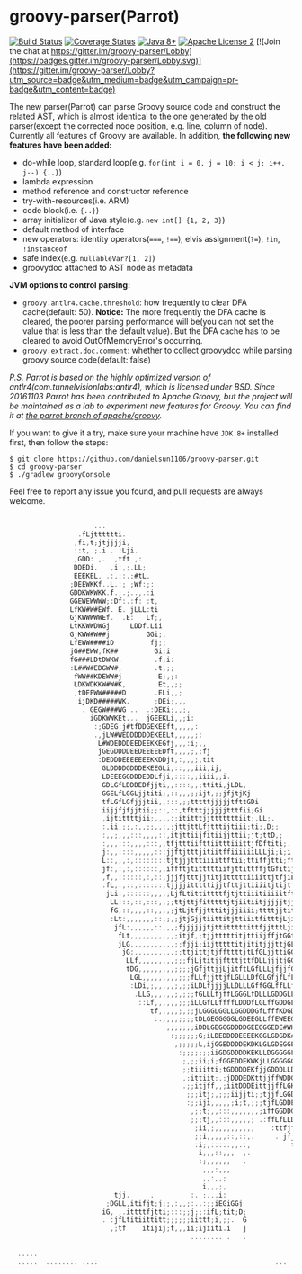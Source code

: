 # groovy-parser(Parrot)
[![Build Status](https://travis-ci.org/danielsun1106/groovy-parser.svg?branch=master)](https://travis-ci.org/danielsun1106/groovy-parser)
[![Coverage Status](https://coveralls.io/repos/github/danielsun1106/groovy-parser/badge.svg)](https://coveralls.io/github/danielsun1106/groovy-parser)
[![Java 8+](https://img.shields.io/badge/java-8+-4c7e9f.svg)](http://java.oracle.com)
[![Apache License 2](https://img.shields.io/badge/license-APL2-blue.svg)](http://www.apache.org/licenses/LICENSE-2.0.txt)
[![Join the chat at https://gitter.im/groovy-parser/Lobby](https://badges.gitter.im/groovy-parser/Lobby.svg)](https://gitter.im/groovy-parser/Lobby?utm_source=badge&utm_medium=badge&utm_campaign=pr-badge&utm_content=badge)

The new parser(Parrot) can parse Groovy source code and construct the related AST, which is almost identical to the one generated by the old parser(except the corrected node position, e.g. line, column of node). Currently all features of Groovy are available. In addition, **the following new features have been added:**

* do-while loop, standard loop(e.g. `for(int i = 0, j = 10; i < j; i++, j--) {..}`)
* lambda expression
* method reference and constructor reference
* try-with-resources(i.e. ARM)
* code block(i.e. `{..}`)
* array initializer of Java style(e.g. `new int[] {1, 2, 3}`)
* default method of interface
* new operators: identity operators(`===`, `!==`), elvis assignment(`?=`), `!in`, `!instanceof`
* safe index(e.g. `nullableVar?[1, 2]`)
* groovydoc attached to AST node as metadata

**JVM options to control parsing:**

* `groovy.antlr4.cache.threshold`: how frequently to clear DFA cache(default: 50). **Notice:** The more frequently the DFA cache is cleared, the poorer parsing performance will be(you can not set the value that is less than the default value). But the DFA cache has to be cleared to avoid OutOfMemoryError's occurring. 
* `groovy.extract.doc.comment`: whether to collect groovydoc while parsing groovy source code(default: false)

*P.S. Parrot is based on the highly optimized version of antlr4(com.tunnelvisionlabs:antlr4), which is licensed under BSD. Since 20161103 Parrot has been contributed to Apache Groovy, but the project will be maintained as a lab to experiment new features for Groovy. You can find it at [the parrot branch of apache/groovy](https://github.com/apache/groovy/tree/parrot/subprojects/groovy-parser-antlr4).*

If you want to give it a try, make sure your machine have `JDK 8+` installed first, then follow the steps:

```
$ git clone https://github.com/danielsun1106/groovy-parser.git
$ cd groovy-parser
$ ./gradlew groovyConsole
```

Feel free to report any issue you found, and pull requests are always welcome.

```groovy                                                                                                                                                                 
                                                                                                    
                     ...                                                                            
                 .fLjtttttti.                                                                       
                ,fi,t;jtjjjji,                                                                      
                ::t, ;.i . :Lji.                                                                    
                ,GDD: ,.  ,tft ,:                                                                   
                DDEDi.   ,i:,;.LL;                                                                  
                EEEKEL, .:,;:.;#tL,                                                                 
               ;DEEWKKf..L.:; ;Wf:;:                                                                
               GDDKWKWKK.f.;.;..,.:i                                                                
               GGEWEWWWW;:Df:.:f: :t,                                                               
               LfKW#W#EWf. E. jLLL:ti                                                               
               GjKWWWWWEf.  .E:   Lf;,                                                              
               LtKKWWDWGj     LDDf.Lii                                                              
               GjKWW#W##j         GGi;,                                                             
               LfEWW####iD         fj;;                                                             
               jG##EWW,fK##         Gi;i                                                            
               fG###LDtDWKW.        .f;i:                                                           
               :L##W#EDGWW#,        .t,;;                                                           
                fWW##KDEWW#j         E;,;:                                                          
                LDKWDKKW#W#K,        Et,,;;                                                         
                ,tDEEWW#####D       .ELi,,;                                                         
                 ijDKD#####WK.      ;DEi;,,,                                                        
                  . GEGW###WG ..  .:DEKi;,,;,                                                       
                    iGDKWWKEt...  jGEEKLi,,;i:                                                      
                     :;GDEG:j#tfDDGEKEEft,,,,,:                                                     
                     .,jLW#WEDDDDDDEKEELt,,,,,;:                                                    
                      L#WDEDDDEEDEEKKEGfj,,,:i;,,                                                   
                      jGEGDDDDEEDEEEEEDft,,,,;,;fj                                                  
                      :DEDDDEEEEEEEKKDDjt,:,,,;,tit                                                 
                       GLDDDDGDDDEKEEGLi,::,,,iii,ij,                                               
                       LDEEEGGDDDEDDLfji,::::,;iiii;;i.                                             
                       GDLGfLDDDEDfjjti,,::::,,;ttiti,jLDL,                                         
                       GGELfLGGLjjtiti;,::,,,;;ijt,;;jfjtjKj                                        
                       tfLGfLGfjjjtii,,:::,;;tttttjjjjjtfttGDi                                      
                       iijjfjfjjtii;;::,::,tftttjjjjjjtttfii;Gi                                     
                       ,ijtittttjii;,,,,:;ititttjjtttttttiit;,LL;.                                  
                       :,ii,;;,:,,;;,,:,;jttjttLfjtttijtiii;ti;,D;;                                 
                       :,,;,,,:::,,,,::,itjttiijfitiijjttii;jt;ttD,;                                
                       :,,,:::,,,,:::,,tfjtttiifttiitttiiittjfDftiti;.                              
                       j:,,::::,,,,,:::jjftjtttjitiitffiiiiiiLLLji;i;i                              
                       L::,,,:,::::::::tjtjjjtttiiiittftii;ttiffjtti;ft                             
                       jf:,:,:,::::::,,iffftjtitttttiifjttittffjtGfitiji                            
                       ,f,,::::::,:,::,jjjfjtttjjtitjitttttiiiittjtfjiLti                           
                       .fL,:,::,::::::,tjjjjitttttijjtfttjttiiiitjtijtftt:                          
                        jLi:,::::::,,,,;LjfLtittittttfjtjttiiitiiiiitfttjtj                         
                         LL:::,::,:::,,;;ttjttjfitttttjtjiitiitjjjjjtjjjtLij                        
                         fG,::,,,,::,,,,;jtLjtfjjtttitjjjiiii;ttttjjtitfjtjit                       
                         :Lt:,,,,,,,::,;,;jtjGjjtiittitjttiiitfitttjLjijfLG;ftG                     
                          jfL:,,,,,,::,,,;fjjjjjjtjttitttttittfjjtttLjifjfjtLj#D.                   
                           fLt,,,,,,,,,,,;itjf,;tjjtttttitjttiijffjtGGtjLjtGftt#KG                  
                           jLG,,,,,,,,,,,;;fjji;iijtttttitjititjjjttjGLjjLtfLfiE#K:                 
                            jG:,,,,,,,,,,;;ttjittjtjffttttjtLfGLjjttiGGfjGjfLGjtEEWE.               
                             LLf,,,,,,,,,;;;fjLjtitjjftttjttfDLLjjjtjGGfLfGjLfLjjGLKED.             
                             tDG,,,,,,,,,;;;;jGfjttjjLjitftLGfLLLjfjjfGLLLLfjLLfttKGDDG             
                              LGL,,,,,,,,,;;;fLLfjjttjfLGLLLDfGLGfjfLfLLfGDLfLLEftLELDGDj           
                              :LDi,;,,,,,;,;;iLDLfjjjjLLDLLLGffGGLffLLfLfEDEfLELGjGfDDDLDi          
                               .LLG,,,,,,;,;;;fGLLLfjffLGGGLfDLLLGDDGLLfL#KEKK#GLLjLfWEWGGf         
                                ::Lf,,,,,,;;;iLLGfLLffffLDDDfLGLffGDDGLfD##WGE#GLffjLL##WGDj        
                                   tf,,,,,;,;;jLGGGLGGLLGGDDDGfLfffKDGDGDEK##LDGGLLfGGW##W#GG       
                                    :.,,,,;;;;tDLGEGGGGGLGDEEGLLffEWEEGGGDEW#LLDGGfLLGf##GDDG       
                                       ,;;;;;;iDDLGEGGGDDDDGEEGGGEDE#WKDGGDDEGLLGGGDDGGD###WWj      
                                        :;;;;;;G;iLDEDDDDEEEEKGGLGDGDK#DGGGLGDGDLGDDGGGLE#WKKD,     
                                         ,;;;;;L,ijGGEDDDDEKDKLGLGDEGGEDGGGGLGGGKGGDGGGLLDEEEEG     
                                          :;;;;;;;iiGDGDDDDKEKLLDGGGGGLGEDEDDEDDDGKLDDDDGt   ;.     
                                           ;,;;ii;i;fGGEDDEKWKjLLGGGGGGLDDGEDEDDDDDDGDDDGfE         
                                           ;;tiiitti;tGDDDDEKfjjGDDDLLDDDDDDDDKEEDDDEEDEWGGDEKj     
                                           ,;ittiit;,;jDDDEDKttjjffWDDGDEDDDEEEWEEEDEEEEEDDK#WWD    
                                           .;;itjff,,;iitDDDEittjjffLGKDDDDEDEDK#EEEEEEKKEDEK###ED  
                                            ;;;itj;,;;;iijjti;;tjjfLGGDEWEEEKKWKK#EEEEEKKDEKGGDW#WD:
                                            :;;iji,,,,,;i;t,;;;tjfLGDDEEEEKLLLfttGKKKKKWEGDDW##GDEKK
                                             ,;;t;,,:::,,,,,,,;iffGGDDGGGDKEf,itiiLDDEEDDEDGGGLE#GDK
                                             ;;;tj,,:::,,,,,; .:ffLfLLDfffKEGGi;iijEDKGGLfLfGffjGWWf
                                              ;ii,;,,,,,,,,,,    :ttfjfGfjDEGftftGDtDGDEKGGtjj.fjifK
                                              ;;i,,,,,::,::,.     . jfjLLfLDDfLfjLtDGEK#KGfLfEG  ;ji
                                              :i;,:::::,,.:,          tfftjLLEKEGGDfLfLGEDLjLjf,    
                                               i,,,::,,,  ,.           fLfjfffLLKKGLfffLLDGLjftG    
                                               :;,,,,,,   .            tLttiitfDGjGDEDfjLEDGGLLj;   
                                                ,,,:,,,                  L;tttjfGDjLDEDGLf#DDGLLLj  
                                                ,,:,,;                   LtitttjGDjjLGEDLjt#KDGLLLj;
                                                i,,,;,                    t. jttffEfjfGEEDjtj#EDLLGf
                          tjj.     ,         :. ;,,,i:                        jjjjGDjjLGDEDfff#GGGLL
                        ;DGLL,itifjt;j;;,:,,;:..:;;iEGiGGj                     :ffLG .jfGDDDELGG#EGG
                       iG, ,.ittttfjtti;:::;;j;;:ifL;tit;D;                     ,fLLi  ;fGDGDDDGf#DD
                       . :jfLtitiittitt;;;;;;iittt;i,;;.  G                       GEED    i  GDDGDLW
                         ,;tf    itijij;t,,,ii;ijiiti.i   j                        DKKL    .   f.jK#
                                             ........ .   .                       :;,:.     ..:i:tLG
                                                                                  ....    ...... ...
  .....                                                                                             
  .....  ......:. ...:                                            ... .   .... .... ...... .. ..... 
                                                                                                    

```